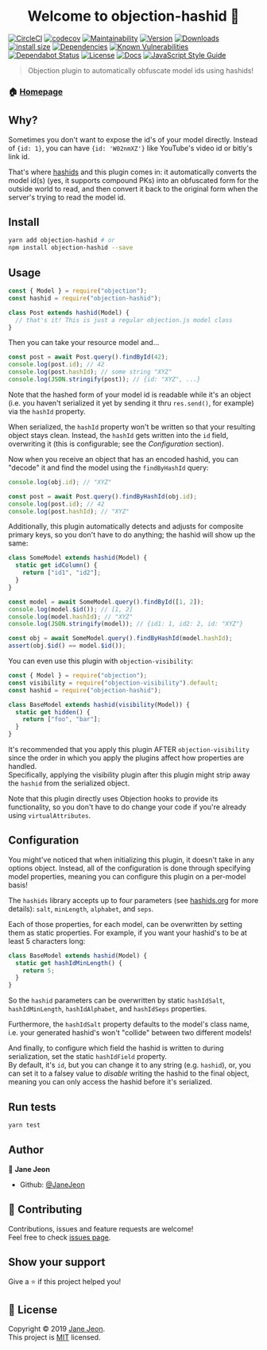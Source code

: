<h1 align="center">Welcome to objection-hashid 👋</h1>

[![CircleCI](https://img.shields.io/circleci/build/github/JaneJeon/objection-hashid)](https://circleci.com/gh/JaneJeon/objection-hashid) [![codecov](https://codecov.io/gh/JaneJeon/objection-hashid/branch/master/graph/badge.svg)](https://codecov.io/gh/JaneJeon/objection-hashid) [![Maintainability](https://api.codeclimate.com/v1/badges/744d3e3b2ab971a81016/maintainability)](https://codeclimate.com/github/JaneJeon/objection-hashid/maintainability) [![Version](https://img.shields.io/npm/v/objection-hashid)](https://www.npmjs.com/package/objection-hashid) [![Downloads](https://img.shields.io/npm/dt/objection-hashid)](https://www.npmjs.com/package/objection-hashid) [![install size](https://packagephobia.now.sh/badge?p=objection-hashid)](https://packagephobia.now.sh/result?p=objection-hashid) [![Dependencies](https://img.shields.io/david/JaneJeon/objection-hashid)](https://david-dm.org/JaneJeon/objection-hashid) [![Known Vulnerabilities](https://snyk.io//test/github/JaneJeon/objection-hashid/badge.svg?targetFile=package.json)](https://snyk.io//test/github/JaneJeon/objection-hashid?targetFile=package.json) [![Dependabot Status](https://api.dependabot.com/badges/status?host=github&repo=JaneJeon/objection-hashid)](https://dependabot.com) [![License](https://img.shields.io/npm/l/objection-hashid)](https://github.com/JaneJeon/objection-hashid/blob/master/LICENSE) [![Docs](https://img.shields.io/badge/docs-github-blue)](https://janejeon.github.io/objection-hashid) [![JavaScript Style Guide](https://img.shields.io/badge/code_style-standard-brightgreen.svg)](https://standardjs.com)

> Objection plugin to automatically obfuscate model ids using hashids!

### 🏠 [Homepage](https://github.com/JaneJeon/objection-hashid)

## Why?

Sometimes you don't want to expose the id's of your model directly. Instead of `{id: 1}`, you can have `{id: 'W02nmXZ'}` like YouTube's video id or bitly's link id.

That's where [hashids](https://hashids.org) and this plugin comes in: it automatically converts the model id(s) (yes, it supports compound PKs) into an obfuscated form for the outside world to read, and then convert it back to the original form when the server's trying to read the model id.

## Install

```sh
yarn add objection-hashid # or
npm install objection-hashid --save
```

## Usage

```js
const { Model } = require("objection");
const hashid = require("objection-hashid");

class Post extends hashid(Model) {
  // that's it! This is just a regular objection.js model class
}
```

Then you can take your resource model and...

```js
const post = await Post.query().findById(42);
console.log(post.id); // 42
console.log(post.hashId); // some string "XYZ"
console.log(JSON.stringify(post)); // {id: "XYZ", ...}
```

Note that the hashed form of your model id is readable while it's an object (i.e. you haven't serialized it yet by sending it thru `res.send()`, for example) via the `hashId` property.

When serialized, the `hashId` property won't be written so that your resulting object stays clean. Instead, the `hashId` gets written into the `id` field, overwriting it (this is configurable; see the _Configuration_ section).

Now when you receive an object that has an encoded hashid, you can "decode" it and find the model using the `findByHashId` query:

```js
console.log(obj.id); // "XYZ"

const post = await Post.query().findByHashId(obj.id);
console.log(post.id); // 42
console.log(post.hashId); // "XYZ"
```

Additionally, this plugin automatically detects and adjusts for composite primary keys, so you don't have to do anything; the hashid will show up the same:

```js
class SomeModel extends hashid(Model) {
  static get idColumn() {
    return ["id1", "id2"];
  }
}

const model = await SomeModel.query().findById([1, 2]);
console.log(model.$id()); // [1, 2]
console.log(model.hashId); // "XYZ"
console.log(JSON.stringify(model)); // {id1: 1, id2: 2, id: "XYZ"}

const obj = await SomeModel.query().findByHashId(model.hashId);
assert(obj.$id() == model.$id());
```

You can even use this plugin with `objection-visibility`:

```js
const { Model } = require("objection");
const visibility = require("objection-visibility").default;
const hashid = require("objection-hashid");

class BaseModel extends hashid(visibility(Model)) {
  static get hidden() {
    return ["foo", "bar"];
  }
}
```

It's recommended that you apply this plugin AFTER `objection-visibility` since the order in which you apply the plugins affect how properties are handled.  
Specifically, applying the visibility plugin after this plugin might strip away the `hashid` from the serialized object.

Note that this plugin directly uses Objection hooks to provide its functionality, so you don't have to do change your code if you're already using `virtualAttributes`.

## Configuration

You might've noticed that when initializing this plugin, it doesn't take in any options object. Instead, all of the configuration is done through specifying model properties, meaning you can configure this plugin on a per-model basis!

The `hashids` library accepts up to four parameters (see [hashids.org](https://hashids.org) for more details): `salt`, `minLength`, `alphabet`, and `seps`.

Each of those properties, for each model, can be overwritten by setting them as static properties. For example, if you want your hashid's to be at least 5 characters long:

```js
class BaseModel extends hashid(Model) {
  static get hashIdMinLength() {
    return 5;
  }
}
```

So the `hashid` parameters can be overwritten by static `hashIdSalt`, `hashIdMinLength`, `hashIdAlphabet`, and `hashIdSeps` properties.

Furthermore, the `hashIdSalt` property defaults to the model's class name, i.e. your generated hashid's won't "collide" between two different models!

And finally, to configure which field the hashid is written to during serialization, set the static `hashIdField` property.  
By default, it's `id`, but you can change it to any string (e.g. `hashid`), or, you can set it to a falsey value to _disable_ writing the hashid to the final object, meaning you can only access the hashid before it's serialized.

## Run tests

```sh
yarn test
```

## Author

👤 **Jane Jeon**

- Github: [@JaneJeon](https://github.com/JaneJeon)

## 🤝 Contributing

Contributions, issues and feature requests are welcome!  
Feel free to check [issues page](https://github.com/JaneJeon/objection-hashid/issues).

## Show your support

Give a ⭐️ if this project helped you!

## 📝 License

Copyright © 2019 [Jane Jeon](https://github.com/JaneJeon).  
This project is [MIT](https://github.com/JaneJeon/objection-hashid/blob/master/LICENSE) licensed.
